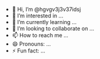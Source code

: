 - 👋 Hi, I’m @hgvgv3j3v37idsj
- 👀 I’m interested in ...
- 🌱 I’m currently learning ...
- 💞️ I’m looking to collaborate on ...
- 📫 How to reach me ...
- 😄 Pronouns: ...
- ⚡ Fun fact: ...

<!---
hgvgv3j3v37idsj/hgvgv3j3v37idsj is a ✨ special ✨ repository because its `README.md` (this file) appears on your GitHub profile.
You can click the Preview link to take a look at your changes.
--->
